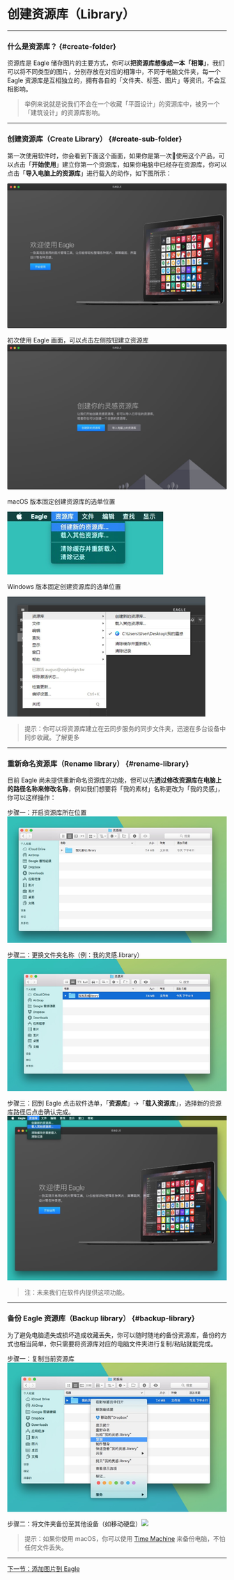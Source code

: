 # 创建资源库（Library）

---

### 什么是资源库？ {#create-folder}

资源库是 Eagle 储存图片的主要方式，你可以**把资源库想像成一本「相簿」**，我们可以将不同类型的图片，分别存放在对应的相簿中，不同于电脑文件夹，每一个 Eagle 资源库是互相独立的，拥有各自的「文件夹、标签、图片」等资讯，不会互相影响。

> 举例来说就是说我们不会在一个收藏「平面设计」的资源库中，被另一个「建筑设计」的资源库影响。

---

### 创建资源库（Create Library） {#create-sub-folder}

第一次使用软件时，你会看到下面这个画面，如果你是第一次使用这个产品，可以点击「**开始使用**」建立你第一个资源库，如果你电脑中已经存在资源库，你可以点击「**导入电脑上的资源库**」进行载入的动作，如下图所示：

![](/assets/eagle-welcom.png)

初次使用 Eagle 画面，可以点击左侧按钮建立资源库![](/assets/eagle-welcome-library.png)

macOS 版本固定创建资源库的选单位置

![](/assets/eagle-menu-create-library.png)

Windows 版本固定创建资源库的选单位置

![](/assets/import-library-win.png)

> 提示：你可以将资源库建立在云同步服务的同步文件夹，迅速在多台设备中同步收藏。了解更多

---

### 重新命名资源库（Rename library） {#rename-library}

目前 Eagle 尚未提供重新命名资源库的功能，但可以先**透过修改资源库在电脑上的路径名称来修改名称**，例如我们想要将「我的素材」名称更改为「我的灵感」，你可以这样操作：

步骤一：开启资源库所在位置![](/assets/rename-library-part-1.png)

步骤二：更换文件夹名称（例：我的灵感.library）![](/assets/rename-library-part2.png)

步骤三：回到 Eagle 点击软件选单，「**资源库**」→「**载入资源库**」，选择新的资源库路径后点击确认完成。![](/assets/rename-library-part3.png)

> 注：未来我们在软件内提供这项功能。

---

### 备份 Eagle 资源库（Backup library） {#backup-library}

为了避免电脑遗失或损坏造成收藏丢失，你可以随时随地的备份资源库，备份的方式也相当简单，你只需要将资源库对应的电脑文件夹进行复制/粘贴就能完成。

步骤一：复制当前资源库![](/assets/backup-library-step1.png)

步骤二：将文件夹备份至其他设备（如移动硬盘）![](blob:https://www.gitbook.com/26c1f365-7129-4c6b-a230-53bf683da481)

> 提示：如果你使用 macOS，你可以使用 [Time Machine](https://support.apple.com/zh-cn/HT201250 "使用 Time Machine 进行备份") 来备份电脑，不怕任何文件丢失。

---

[下一节：添加图片到 Eagle](/add-images.md)

